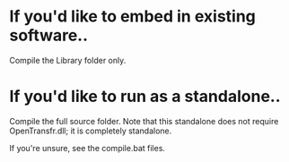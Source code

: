 # If you'd like to embed in existing software..
Compile the Library folder only.

# If you'd like to run as a standalone..
Compile the full source folder. Note that this standalone does not require OpenTransfr.dll; it is completely standalone.

If you're unsure, see the compile.bat files.